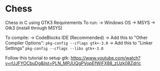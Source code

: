 # Chess 
 Chess in C using GTK3
 Requirements To run:
	-> Windows OS
	-> MSYS
	-> Gtk3 (install through MSYS)

To compile:
	-> CodeBlocks IDE (Recommended)
	-> Add this to "Other Compiler Options": 
		`pkg-config --cflags gtk+-3.0`
	-> Add this to "Linker Settings"
		`pkg-config --cflags --libs gtk+-3.0`


Follow this tutorial to setup gtk:
	https://www.youtube.com/watch?v=rUJFYOCbuDg&list=PLN_MPJUQgPVopEfWiFX88_zUzk08ZdrIc
